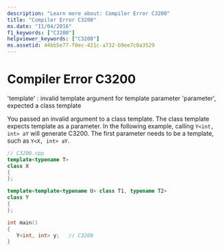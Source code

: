 ```yaml
---
description: "Learn more about: Compiler Error C3200"
title: "Compiler Error C3200"
ms.date: "11/04/2016"
f1_keywords: ["C3200"]
helpviewer_keywords: ["C3200"]
ms.assetid: 44bb5e77-f0ec-421c-a732-b9ee7c0a3529
---
```

# Compiler Error C3200

'template' : invalid template argument for template parameter 'parameter', expected a class template

You passed an invalid argument to a class template. The class template expects template as a parameter. In the following example, calling `Y<int, int> aY` will generate C3200. The first parameter needs to be a template, such as `Y<X, int> aY`.

```cpp
// C3200.cpp
template<typename T>
class X
{
};

template<template<typename U> class T1, typename T2>
class Y
{
};

int main()
{
   Y<int, int> y;   // C3200
}
```
